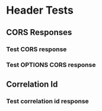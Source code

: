 # Header Tests

## CORS Responses


### Test CORS response


### Test OPTIONS CORS response

## Correlation Id


### Test correlation id response
